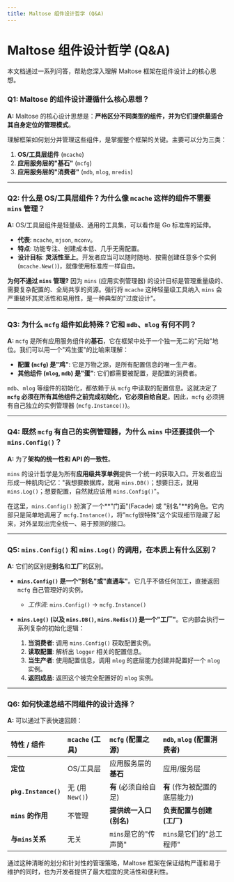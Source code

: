 ```yaml
---
title: Maltose 组件设计哲学 (Q&A)
---
```


# Maltose 组件设计哲学 (Q&A)

本文档通过一系列问答，帮助您深入理解 Maltose 框架在组件设计上的核心思想。

### Q1: Maltose 的组件设计遵循什么核心思想？

**A:** Maltose 的核心设计思想是：**严格区分不同类型的组件，并为它们提供最适合其自身定位的管理模式**。

理解框架如何划分并管理这些组件，是掌握整个框架的关键。主要可以分为三类：

1.  **OS/工具层组件** (`mcache`)
2.  **应用服务层的"基石"** (`mcfg`)
3.  **应用服务层的"消费者"** (`mdb`, `mlog`, `mredis`)

---

### Q2: 什么是 OS/工具层组件？为什么像 `mcache` 这样的组件不需要 `mins` 管理？

**A:** OS/工具层组件是轻量级、通用的工具集，可以看作是 Go 标准库的延伸。

- **代表**: `mcache`, `mjson`, `mconv`。
- **特点**: 功能专注、创建成本低、几乎无需配置。
- **设计目标**: **灵活性至上**。开发者应当可以随时随地、按需创建任意多个实例 (`mcache.New()`)，就像使用标准库一样自由。

**为何不通过 `mins` 管理?**
因为 `mins` (应用实例管理器) 的设计目标是管理重量级的、需要复杂配置的、全局共享的资源。强行将 `mcache` 这种轻量级工具纳入 `mins` 会严重破坏其灵活性和易用性，是一种典型的"过度设计"。

---

### Q3: 为什么 `mcfg` 组件如此特殊？它和 `mdb`、`mlog` 有何不同？

**A:** `mcfg` 是所有应用服务组件的**基石**，它在框架中处于一个独一无二的"元始"地位。我们可以用一个"鸡生蛋"的比喻来理解：

- **配置 (`mcfg`) 是"鸡"**: 它是万物之源，是所有配置信息的唯一生产者。
- **其他组件 (`mlog`, `mdb`) 是"蛋"**: 它们都需要被配置，是配置的消费者。

`mdb`、`mlog` 等组件的初始化，都依赖于从 `mcfg` 中读取的配置信息。这就决定了 **`mcfg` 必须在所有其他组件之前完成初始化，它必须自给自足**。因此，`mcfg` 必须拥有自己独立的实例管理器 (`mcfg.Instance()`)。

---

### Q4: 既然 `mcfg` 有自己的实例管理器，为什么 `mins` 中还要提供一个 `mins.Config()`？

**A:** 为了**架构的统一性和 API 的一致性**。

`mins` 的设计哲学是为所有**应用级共享单例**提供一个统一的获取入口。开发者应当形成一种肌肉记忆："我想要数据库，就用 `mins.DB()`；想要日志，就用 `mins.Log()`；想要配置，自然就应该用 `mins.Config()`"。

在这里，`mins.Config()` 扮演了一个**"门面"(Facade) 或 "别名"**的角色。它内部只是简单地调用了 `mcfg.Instance()`，将"`mcfg`很特殊"这个实现细节隐藏了起来，对外呈现出完全统一、易于预测的接口。

---

### Q5: `mins.Config()` 和 `mins.Log()` 的调用，在本质上有什么区别？

**A:** 它们的区别是**别名**和**工厂**的区别。

- **`mins.Config()` 是一个"别名"或"直通车"**。它几乎不做任何加工，直接返回 `mcfg` 自己管理好的实例。

  - _工作流_: `mins.Config()` -> `mcfg.Instance()`

- **`mins.Log()` (以及 `mins.DB()`, `mins.Redis()`) 是一个"工厂"**。它内部会执行一系列复杂的初始化逻辑：
  1.  **当消费者**: 调用 `mins.Config()` 获取配置实例。
  2.  **读取配置**: 解析出 `logger` 相关的配置信息。
  3.  **当生产者**: 使用配置信息，调用 `mlog` 的底层能力创建并配置好一个 `mlog` 实例。
  4.  **返回成品**: 返回这个被完全配置好的 `mlog` 实例。

---

### Q6: 如何快速总结不同组件的设计选择？

**A:** 可以通过下表快速回顾：

| 特性 / 组件          | `mcache` (工具) | `mcfg` (配置之源)       | `mdb`, `mlog` (配置消费者)    |
| :------------------- | :-------------- | :---------------------- | :---------------------------- |
| **定位**             | OS/工具层       | 应用服务层的**基石**    | 应用/服务层                   |
| **`pkg.Instance()`** | 无 (用 `New()`) | **有** (必须自给自足)   | **有** (作为被配置的底层能力) |
| **`mins` 的作用**    | 不管理          | **提供统一入口 (别名)** | **负责配置与创建 (工厂)**     |
| **与`mins`关系**     | 无关            | `mins`是它的"传声筒"    | `mins`是它们的"总工程师"      |

通过这种清晰的划分和针对性的管理策略，Maltose 框架在保证结构严谨和易于维护的同时，也为开发者提供了最大程度的灵活性和便利性。
